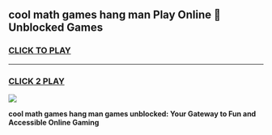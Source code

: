 
## cool math games hang man Play Online 👋 Unblocked Games
<h3>
<a href="https://news.freeplayer.one?title=cool_math_games_hang_man&ref=17CMG">CLICK TO PLAY</a></h3>
<hr>

<h3>
<a href="https://news.freeplayer.one?title=cool_math_games_hang_man&ref=17CMG">CLICK 2 PLAY</a>
  
</h3>

<a href="https://news.freeplayer.one?title=cool_math_games_hang_man&ref=17CMG/"><img src="https://clearcache.store/games.png"></a>


**cool math games hang man games unblocked: Your Gateway to Fun and Accessible Online Gaming**
